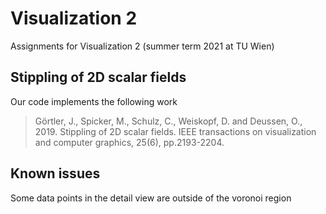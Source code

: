 # Visualization 2
Assignments for Visualization 2 (summer term 2021 at TU Wien)

## Stippling of 2D scalar fields
Our code implements the following work

> Görtler, J., Spicker, M., Schulz, C., Weiskopf, D. and Deussen, O., 2019. Stippling of 2D scalar fields. IEEE transactions on visualization and computer graphics, 25(6), pp.2193-2204.

## Known issues
Some data points in the detail view are outside of the voronoi region
